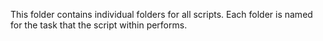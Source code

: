 This folder contains individual folders for all scripts. Each folder is named for the task that the script within performs.